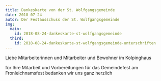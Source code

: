 ```yaml
---
title: Dankeskarte von der St. Wolfgangsgemeinde
date: 2018-07-24
autor: Der Festausschuss der St. Wolfgangsgemeinde
img:
  main:
    id: 2018-08-24-dankeskarte-st-wolfgangsgemeinde
  third:
    id: 2018-08-24-dankeskarte-st-wolfgangsgemeinde-unterschriften
---
```

<!--mehr-->
Liebe Mitarbeiterinnen und Mitarbeiter und Bewohner im Kolpinghaus

für Ihre Mitarbeit und Vorbereitungen für das Gemeindefest am Fronleichnamsfest bedanken wir uns ganz herzlich
